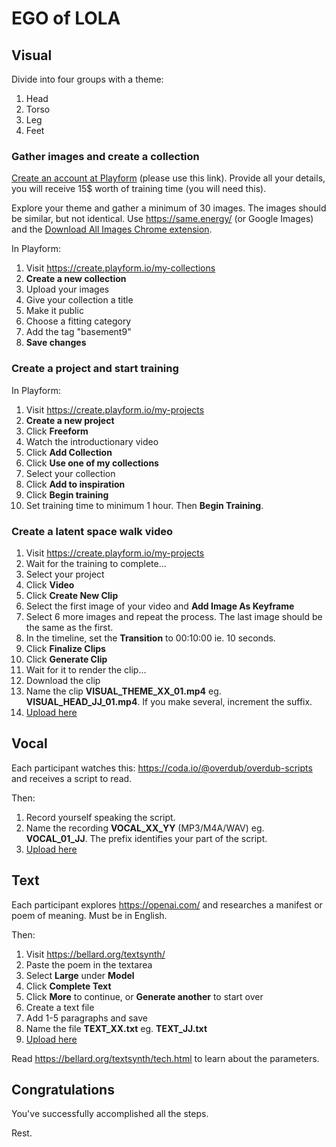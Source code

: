 # EGO of LOLA

## Visual

Divide into four groups with a theme:

1. Head
2. Torso
3. Leg
4. Feet

### Gather images and create a collection

[Create an account at Playform](http://fbuy.me/rB95k) (please use this link). Provide all your details, you will receive 15$ worth of training time (you will need this).

Explore your theme and gather a minimum of 30 images. The images should be similar, but not identical. Use https://same.energy/ (or Google Images) and the [Download All Images Chrome extension](https://chrome.google.com/webstore/detail/download-all-images/ifipmflagepipjokmbdecpmjbibjnakm).

In Playform:

1. Visit https://create.playform.io/my-collections
2. **Create a new collection**
3. Upload your images
4. Give your collection a title
5. Make it public
6. Choose a fitting category
7. Add the tag "basement9"
8. **Save changes**

### Create a project and start training

In Playform:

1. Visit https://create.playform.io/my-projects
2. **Create a new project**
3. Click **Freeform**
4. Watch the introductionary video
5. Click **Add Collection**
6. Click **Use one of my collections**
7. Select your collection
8. Click **Add to inspiration**
9. Click **Begin training**
10. Set training time to minimum 1 hour. Then **Begin Training**.

### Create a latent space walk video

1. Visit https://create.playform.io/my-projects
2. Wait for the training to complete…
3. Select your project
4. Click **Video**
5. Click **Create New Clip**
6. Select the first image of your video and **Add Image As Keyframe**
7. Select 6 more images and repeat the process. The last image should be the same as the first.
8. In the timeline, set the **Transition** to 00:10:00 ie. 10 seconds.
9. Click **Finalize Clips**
10. Click **Generate Clip**
11. Wait for it to render the clip…
12. Download the clip
13. Name the clip **VISUAL_THEME_XX_01.mp4** eg. **VISUAL_HEAD_JJ_01.mp4**. If you make several, increment the suffix.
14. [Upload here](https://bit.ly/3foQRin)

## Vocal

Each participant watches this: https://coda.io/@overdub/overdub-scripts and receives a script to read.

Then:

1. Record yourself speaking the script.
2. Name the recording **VOCAL_XX_YY** (MP3/M4A/WAV) eg. **VOCAL_01_JJ**. The prefix identifies your part of the script.
3. [Upload here](https://bit.ly/3foQRin)

## Text

Each participant explores https://openai.com/ and researches a manifest or poem of meaning. Must be in English.

Then:

1. Visit https://bellard.org/textsynth/
2. Paste the poem in the textarea
3. Select **Large** under **Model**
4. Click **Complete Text**
5. Click **More** to continue, or **Generate another** to start over
6. Create a text file
7. Add 1-5 paragraphs and save
8. Name the file **TEXT_XX.txt** eg. **TEXT_JJ.txt**
9. [Upload here](https://bit.ly/3foQRin)

Read https://bellard.org/textsynth/tech.html to learn about the parameters.

## Congratulations

You've successfully accomplished all the steps.

Rest.
